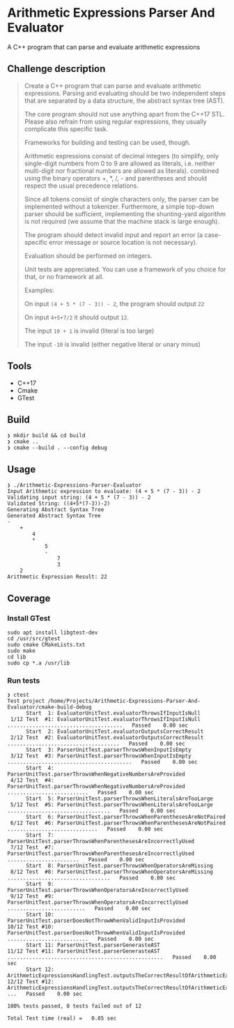# Arithmetic Expressions Parser And Evaluator
A C++ program that can parse and evaluate arithmetic expressions


## Challenge description

>Create a C++ program that can parse and evaluate arithmetic expressions.
>Parsing and evaluating should be two independent steps that are separated
>by a data structure, the abstract syntax tree (AST).
>
>The core program should not use anything apart from the C++17 STL.
>Please also refrain from using regular expressions, they usually
>complicate this specific task.
>
>Frameworks for building and testing can be used, though.
>
>Arithmetic expressions consist of decimal integers (to simplify,
>only single-digit numbers from 0 to 9 are allowed as literals, i.e. neither
>multi-digit nor fractional numbers are allowed as literals).
>combined using the binary operators +, *, /, - and parentheses
>and should respect the usual precedence relations.
>
>Since all tokens consist of single characters only, the parser
>can be implemented without a tokenizer. Furthermore, a simple
>top-down parser should be sufficient, implementing the shunting-yard
>algorithm is not required (we assume that the machine stack is
>large enough).
>
>The program should detect invalid input and report an error
>(a case-specific error message or source location is not necessary).
>
>Evaluation should be performed on integers.
>
>Unit tests are appreciated. You can use a framework of you choice for that,
>or no framework at all.
>
>Examples:
>
>On input `(4 + 5 * (7 - 3)) - 2`, the program should output `22`
>
>On input `4+5+7/2` it should output `12`.
>
>The input `10 + 1` is invalid (literal is too large)
>
>The input `-10` is invalid (either negative literal or unary minus)


## Tools
* C++17
* Cmake
* GTest

## Build
```
❯ mkdir build && cd build
❯ cmake ..
❯ cmake --build . --config debug
```

## Usage
```
❯ ./Arithmetic-Expressions-Parser-Evaluator
Input Arithmetic expression to evaluate: (4 + 5 * (7 - 3)) - 2
Validating input string: (4 + 5 * (7 - 3)) - 2
Validated String: ((4+5*(7-3))-2)
Generating Abstract Syntax Tree
Generated Abstract Syntax Tree
-
    +
        4
        *
            5
            -
                7
                3
    2
Arithmetic Expression Result: 22

```

## Coverage

### Install GTest
```shell
sudo apt install libgtest-dev
cd /usr/src/gtest
sudo cmake CMakeLists.txt
sudo make
cd lib
sudo cp *.a /usr/lib
```

### Run tests
```
❯ ctest
Test project /home/Projects/Arithmetic-Expressions-Parser-And-Evaluator/cmake-build-debug
      Start  1: EvaluatorUnitTest.evaluatorThrowsIfInputIsNull
 1/12 Test  #1: EvaluatorUnitTest.evaluatorThrowsIfInputIsNull .....................................   Passed    0.00 sec
      Start  2: EvaluatorUnitTest.evaluatorOutputsCorrectResult
 2/12 Test  #2: EvaluatorUnitTest.evaluatorOutputsCorrectResult ....................................   Passed    0.00 sec
      Start  3: ParserUnitTest.parserThrowsWhenInputIsEmpty
 3/12 Test  #3: ParserUnitTest.parserThrowsWhenInputIsEmpty ........................................   Passed    0.00 sec
      Start  4: ParserUnitTest.parserThrowsWhenNegativeNumbersAreProvided
 4/12 Test  #4: ParserUnitTest.parserThrowsWhenNegativeNumbersAreProvided ..........................   Passed    0.00 sec
      Start  5: ParserUnitTest.parserThrowsWhenLiteralsAreTooLarge
 5/12 Test  #5: ParserUnitTest.parserThrowsWhenLiteralsAreTooLarge .................................   Passed    0.00 sec
      Start  6: ParserUnitTest.parserThrowsWhenParenthesesAreNotPaired
 6/12 Test  #6: ParserUnitTest.parserThrowsWhenParenthesesAreNotPaired .............................   Passed    0.00 sec
      Start  7: ParserUnitTest.parserThrowsWhenParenthesesAreIncorrectlyUsed
 7/12 Test  #7: ParserUnitTest.parserThrowsWhenParenthesesAreIncorrectlyUsed .......................   Passed    0.00 sec
      Start  8: ParserUnitTest.parserThrowsWhenOperatorsAreMissing
 8/12 Test  #8: ParserUnitTest.parserThrowsWhenOperatorsAreMissing .................................   Passed    0.00 sec
      Start  9: ParserUnitTest.parserThrowsWhenOperatorsAreIncorrectlyUsed
 9/12 Test  #9: ParserUnitTest.parserThrowsWhenOperatorsAreIncorrectlyUsed .........................   Passed    0.00 sec
      Start 10: ParserUnitTest.parserDoesNotThrowWhenValidInputIsProvided
10/12 Test #10: ParserUnitTest.parserDoesNotThrowWhenValidInputIsProvided ..........................   Passed    0.00 sec
      Start 11: ParserUnitTest.parserGenerasteAST
11/12 Test #11: ParserUnitTest.parserGenerasteAST ..................................................   Passed    0.00 sec
      Start 12: ArithmeticExpressionsHandlingTest.outputsTheCorrectResultOfArithmeticExpressions
12/12 Test #12: ArithmeticExpressionsHandlingTest.outputsTheCorrectResultOfArithmeticExpressions ...   Passed    0.00 sec

100% tests passed, 0 tests failed out of 12

Total Test time (real) =   0.05 sec
```
